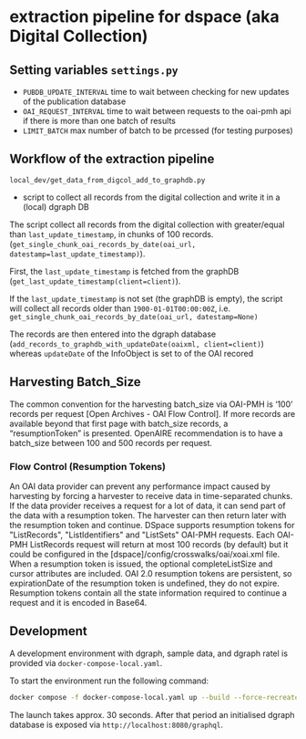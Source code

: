 # extraction pipeline for dspace (aka Digital Collection)

## Setting variables `settings.py`

- `PUBDB_UPDATE_INTERVAL` time to wait between checking for new updates of the publication database
- `OAI_REQUEST_INTERVAL` time to wait between requests to the oai-pmh api if there is more than one batch of results
- `LIMIT_BATCH` max number of batch to be prcessed (for testing purposes)

## Workflow of the extraction pipeline
`local_dev/get_data_from_digcol_add_to_graphdb.py` 
- script to collect all records from the digital collection and write it in a (local) dgraph DB

The script collect all records from the digital collection with <datestamp> greater/equal than `last_update_timestamp`, in chunks of 100 records. (`get_single_chunk_oai_records_by_date(oai_url, datestamp=last_update_timestamp)`).

First, the `last_update_timestamp` is fetched from the graphDB (`get_last_update_timestamp(client=client)`).

If the `last_update_timestamp` is not set (the graphDB is empty), the script will collect all records older than `1900-01-01T00:00:00Z`, i.e. `get_single_chunk_oai_records_by_date(oai_url, datestamp=None)`

The records are then entered into the dgraph database (`add_records_to_graphdb_with_updateDate(oaixml, client=client)`) whereas `updateDate` of the InfoObject is set to <datestamp> of the OAI recored  

## Harvesting Batch_Size

The common convention for the harvesting batch_size via OAI-PMH is ‘100’ records per request [Open Archives - OAI Flow Control]. If more records are available beyond that first page with batch_size records, a “resumptionToken” is presented. OpenAIRE recommendation is to have a batch_size between 100 and 500 records per request.

### Flow Control (Resumption Tokens)
An OAI data provider can prevent any performance impact caused by harvesting by forcing a harvester to receive data in time-separated chunks. If the data provider receives a request for a lot of data, it can send part of the data with a resumption token. The harvester can then return later with the resumption token and continue.
DSpace supports resumption tokens for "ListRecords", "ListIdentifiers" and "ListSets" OAI-PMH requests.
Each OAI-PMH ListRecords request will return at most 100 records (by default) but it could be configured in the [dspace]/config/crosswalks/oai/xoai.xml file.
When a resumption token is issued, the optional completeListSize and cursor attributes are included. OAI 2.0 resumption tokens are persistent, so expirationDate of the resumption token is undefined, they do not expire.
Resumption tokens contain all the state information required to continue a request and it is encoded in Base64.

## Development

A development environment with dgraph, sample data, and dgraph ratel is provided via `docker-compose-local.yaml`.

To start the environment run the following command: 

```bash
docker compose -f docker-compose-local.yaml up --build --force-recreate db db_init
```

The launch takes approx. 30 seconds. After that period an initialised dgraph database is exposed via `http://localhost:8080/graphql`.
